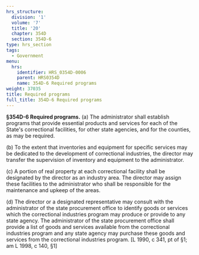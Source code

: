 ```yaml
---
hrs_structure:
  division: '1'
  volume: '7'
  title: '20'
  chapter: 354D
  section: 354D-6
type: hrs_section
tags:
  - Government
menu:
  hrs:
    identifier: HRS_0354D-0006
    parent: HRS0354D
    name: 354D-6 Required programs
weight: 37035
title: Required programs
full_title: 354D-6 Required programs
---
```

**§354D-6 Required programs.** (a) The administrator shall establish programs that provide essential products and services for each of the State's correctional facilities, for other state agencies, and for the counties, as may be required.

(b) To the extent that inventories and equipment for specific services may be dedicated to the development of correctional industries, the director may transfer the supervision of inventory and equipment to the administrator.

(c) A portion of real property at each correctional facility shall be designated by the director as an industry area. The director may assign these facilities to the administrator who shall be responsible for the maintenance and upkeep of the areas.

(d) The director or a designated representative may consult with the administrator of the state procurement office to identify goods or services which the correctional industries program may produce or provide to any state agency. The administrator of the state procurement office shall provide a list of goods and services available from the correctional industries program and any state agency may purchase these goods and services from the correctional industries program. [L 1990, c 341, pt of §1; am L 1998, c 140, §1]